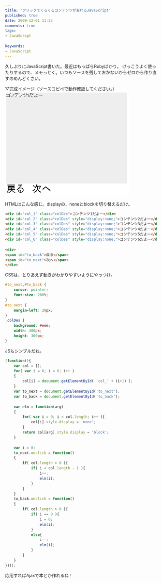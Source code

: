 ```yaml
---
title: 'クリックでくるくるコンテンツが変わるJavaScript'
published: true
date: 2009-12-01 11:25
comments: true
tags:
- JavaScript

keywords:
- JavaScript
---
```

久しぶりにJavaScript書いた。最近はもっぱらRubyばかり。
けっこうよく使ったりするので、メモっとく。いつもソースを残しておかないからゼロから作り直すのめんどくさい。

▽完成イメージ（ソースコピペで動作確認してください。）
<img src="/imgs/archives/2009/12/kurukuru.gif" alt="kurukuru" title="kurukuru" width="411" height="343" class="alignnone size-full wp-image-340" />

HTMLはこんな感じ。displayの、noneとblockを切り替えるだけ。
```html
<div id="col_1" class="colDes">コンテンツ1だよー</div>
<div id="col_2" class="colDes" style="display:none;">コンテンツ2だよー</div>
<div id="col_3" class="colDes" style="display:none;">コンテンツ3だよー</div>
<div id="col_4" class="colDes" style="display:none;">コンテンツ4だよー</div>
<div id="col_5" class="colDes" style="display:none;">コンテンツ5だよー</div>
<div id="col_6" class="colDes" style="display:none;">コンテンツ6だよー</div>

<div>
<span id="to_back">戻る</span>
<span id="to_next">次へ</span>
</div>
```

CSSは、とりあえず動きがわかりやすいようにやっつけ。
```css
#to_next,#to_back {
	cursor: pointer;
	font-size: 200%;
}
#to_next {
	margin-left: 20px;
}
.colDes {
	background: #eee;
	width: 400px;
	height: 300px;
}
```

JSもシンプルだね。
```js
(function(){
	var col = [];
	for( var i = 0; i < 6; i++ )
	{
		col[i] = document.getElementById( 'col_' + (i+1) );
	}
	var to_next = document.getElementById('to_next');
	var to_back = document.getElementById('to_back');

	var elm = function(arg)
	{
		for( var i = 0; i < col.length; i++ ){
			col[i].style.display = 'none';
		}
		return col[arg].style.display = 'block';
	}

	var i = 0;
	to_next.onclick = function()
	{
		if( col.length > 0 ){
			if( i < col.length - 1 ){
				i++;
				elm(i);
			}
		}
	}
	to_back.onclick = function()
	{
		if( col.length > 0 ){
			if( i == 0 ){
				i = 0;
				elm(i);
			}
			else{
				i--;
				elm(i);
			}
		}
	}
})();
```

応用すればAjaxで本とか作れるね！
